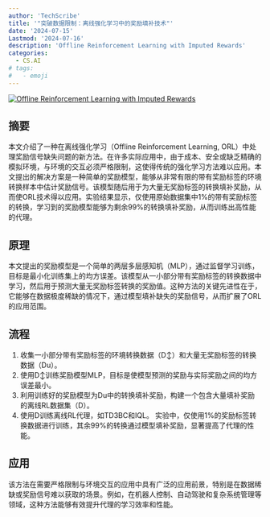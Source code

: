 ```yaml
---
author: 'TechScribe'
title: '"突破数据限制：离线强化学习中的奖励填补技术"'
date: '2024-07-15'
Lastmod: '2024-07-16'
description: 'Offline Reinforcement Learning with Imputed Rewards'
categories:
  - CS.AI
# tags:
#   - emoji
---
```


[![Offline Reinforcement Learning with Imputed Rewards](https://arxiv-research-1301205113.cos.ap-guangzhou.myqcloud.com/images/2407.10839v1.pdf_0.jpg)](https://arxiv.org/abs/2407.10839v1)

## 摘要

本文介绍了一种在离线强化学习（Offline Reinforcement Learning, ORL）中处理奖励信号缺失问题的新方法。在许多实际应用中，由于成本、安全或缺乏精确的模拟环境，与环境的交互必须严格限制，这使得传统的强化学习方法难以应用。本文提出的解决方案是一种简单的奖励模型，能够从非常有限的带有奖励标签的环境转换样本中估计奖励信号。该模型随后用于为大量无奖励标签的转换填补奖励，从而使ORL技术得以应用。实验结果显示，仅使用原始数据集中1%的带有奖励标签的转换，学习到的奖励模型能够为剩余99%的转换填补奖励，从而训练出高性能的代理。<!--more-->

## 原理

本文提出的奖励模型是一个简单的两层多层感知机（MLP），通过监督学习训练，目标是最小化训练集上的均方误差。该模型从一小部分带有奖励标签的转换数据中学习，然后用于预测大量无奖励标签转换的奖励值。这种方法的关键先进性在于，它能够在数据极度稀缺的情况下，通过模型填补缺失的奖励信号，从而扩展了ORL的应用范围。

## 流程

1. 收集一小部分带有奖励标签的环境转换数据（D↕）和大量无奖励标签的转换数据（Du）。
2. 使用D↕训练奖励模型MLP，目标是使模型预测的奖励与实际奖励之间的均方误差最小。
3. 利用训练好的奖励模型为Du中的转换填补奖励，构建一个包含大量填补奖励的离线RL数据集（D）。
4. 使用D训练离线RL代理，如TD3BC和IQL。
实验中，仅使用1%的奖励标签转换数据进行训练，其余99%的转换通过模型填补奖励，显著提高了代理的性能。

## 应用

该方法在需要严格限制与环境交互的应用中具有广泛的应用前景，特别是在数据稀缺或奖励信号难以获取的场景。例如，在机器人控制、自动驾驶和复杂系统管理等领域，这种方法能够有效提升代理的学习效率和性能。